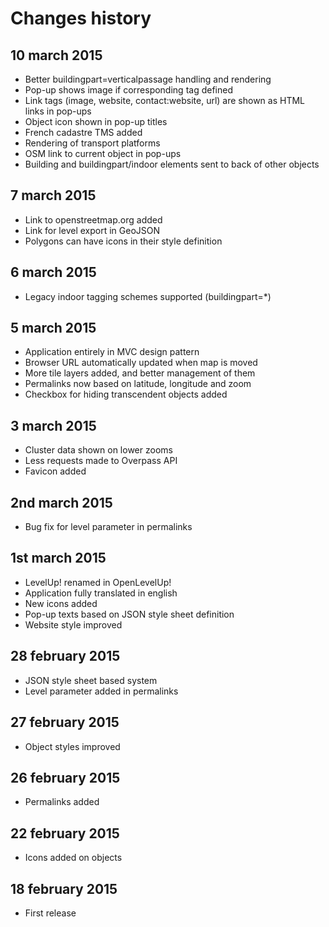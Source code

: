 Changes history
===============

10 march 2015
-------------
* Better buildingpart=verticalpassage handling and rendering
* Pop-up shows image if corresponding tag defined
* Link tags (image, website, contact:website, url) are shown as HTML links in pop-ups
* Object icon shown in pop-up titles
* French cadastre TMS added
* Rendering of transport platforms
* OSM link to current object in pop-ups
* Building and buildingpart/indoor elements sent to back of other objects

7 march 2015
------------
* Link to openstreetmap.org added
* Link for level export in GeoJSON
* Polygons can have icons in their style definition

6 march 2015
------------
* Legacy indoor tagging schemes supported (buildingpart=*)

5 march 2015
------------
* Application entirely in MVC design pattern
* Browser URL automatically updated when map is moved
* More tile layers added, and better management of them
* Permalinks now based on latitude, longitude and zoom
* Checkbox for hiding transcendent objects added

3 march 2015
------------
* Cluster data shown on lower zooms
* Less requests made to Overpass API
* Favicon added

2nd march 2015
--------------
* Bug fix for level parameter in permalinks

1st march 2015
--------------
* LevelUp! renamed in OpenLevelUp!
* Application fully translated in english
* New icons added
* Pop-up texts based on JSON style sheet definition
* Website style improved

28 february 2015
----------------
* JSON style sheet based system
* Level parameter added in permalinks

27 february 2015
----------------
* Object styles improved

26 february 2015
----------------
* Permalinks added

22 february 2015
----------------
* Icons added on objects

18 february 2015
----------------
* First release
